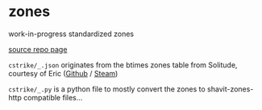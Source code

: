 # zones
work-in-progress standardized zones

[source repo page](https://github.com/srcwr/zones)

`cstrike/_.json` originates from the btimes zones table from Solitude, courtesy of Eric ([Github]( https://github.com/ecsr) / [Steam](https://steamcommunity.com/id/-eric))

`cstrike/_.py` is a python file to mostly convert the zones to shavit-zones-http compatible files...
